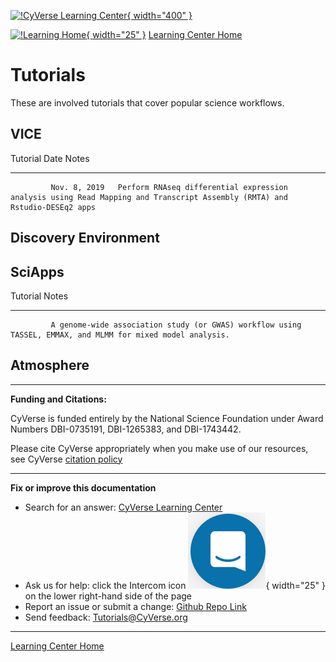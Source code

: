 [![!CyVerse Learning Center](https://github.com/tyson-swetnam/mkdocs-learning-materials-home/raw/main/assets/cyverse_cmyk.png "CyVerse Learning Center"){ width="400" }](https://learning.cyverse.org)

[![!Learning Home](https://github.com/tyson-swetnam/mkdocs-learning-materials-home/raw/main/assets/homeicon.png "Home"){ width="25" }](https://learning.cyverse.org) [Learning Center Home](http://learning.cyverse.org/)

# Tutorials

These are involved tutorials that cover popular science workflows.

## VICE

  Tutorial   Date           Notes
  ---------- -------------- ---------------------------------------------------------------------------------------------------------------------------
             Nov. 8, 2019   Perform RNAseq differential expression analysis using Read Mapping and Transcript Assembly (RMTA) and Rstudio-DESEq2 apps

## Discovery Environment

## SciApps

  Tutorial   Notes
  ---------- ------------------------------------------------------------------------------------------------------------
             A genome-wide association study (or GWAS) workflow using TASSEL, EMMAX, and MLMM for mixed model analysis.

## Atmosphere

------------------------------------------------------------------------

**Funding and Citations:**

CyVerse is funded entirely by the National Science Foundation under
Award Numbers DBI-0735191, DBI-1265383, and DBI-1743442.

Please cite CyVerse appropriately when you make use of our resources,
see CyVerse [citation policy](http://www.cyverse.org/acknowledge-cite-cyverse)

-----------------------------------------------------------------------

**Fix or improve this documentation**

  - Search for an answer:
     [CyVerse Learning Center](https://learning.cyverse.org)
  - Ask us for help:
    click the Intercom icon ![Intercom](https://github.com/tyson-swetnam/cyverse_manual_template_mkdocs/raw/main/assets/intercom.png){ width="25" } on the lower right-hand side of the page
  - Report an issue or submit a change:
    [Github Repo Link](https://github.com/cyverse-learning-materials/)
  - Send feedback: <Tutorials@CyVerse.org>
  
------------------------------------------------------------------------

[Learning Center Home](http://learning.cyverse.org/)